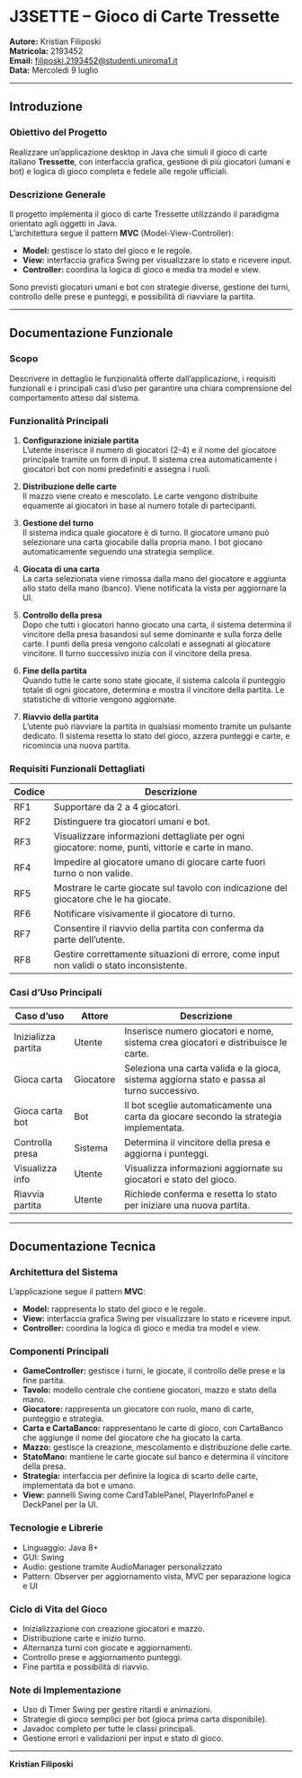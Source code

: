 
# J3SETTE – Gioco di Carte Tressette

**Autore:** Kristian Filiposki  
**Matricola:** 2193452  
**Email:** filiposki.2193452@studenti.uniroma1.it  
**Data:** Mercoledì 9 luglio

---

## Introduzione

### Obiettivo del Progetto
Realizzare un’applicazione desktop in Java che simuli il gioco di carte italiano **Tressette**, con interfaccia grafica, gestione di più giocatori (umani e bot) e logica di gioco completa e fedele alle regole ufficiali.

### Descrizione Generale
Il progetto implementa il gioco di carte Tressette utilizzando il paradigma orientato agli oggetti in Java.  
L’architettura segue il pattern **MVC** (Model-View-Controller):  
- **Model:** gestisce lo stato del gioco e le regole.  
- **View:** interfaccia grafica Swing per visualizzare lo stato e ricevere input.  
- **Controller:** coordina la logica di gioco e media tra model e view.

Sono previsti giocatori umani e bot con strategie diverse, gestione dei turni, controllo delle prese e punteggi, e possibilità di riavviare la partita.

---

## Documentazione Funzionale

### Scopo
Descrivere in dettaglio le funzionalità offerte dall’applicazione, i requisiti funzionali e i principali casi d’uso per garantire una chiara comprensione del comportamento atteso dal sistema.

### Funzionalità Principali

1. **Configurazione iniziale partita**  
   L’utente inserisce il numero di giocatori (2-4) e il nome del giocatore principale tramite un form di input. Il sistema crea automaticamente i giocatori bot con nomi predefiniti e assegna i ruoli.

2. **Distribuzione delle carte**  
   Il mazzo viene creato e mescolato. Le carte vengono distribuite equamente ai giocatori in base al numero totale di partecipanti.

3. **Gestione del turno**  
   Il sistema indica quale giocatore è di turno. Il giocatore umano può selezionare una carta giocabile dalla propria mano. I bot giocano automaticamente seguendo una strategia semplice.

4. **Giocata di una carta**  
   La carta selezionata viene rimossa dalla mano del giocatore e aggiunta allo stato della mano (banco). Viene notificata la vista per aggiornare la UI.

5. **Controllo della presa**  
   Dopo che tutti i giocatori hanno giocato una carta, il sistema determina il vincitore della presa basandosi sul seme dominante e sulla forza delle carte. I punti della presa vengono calcolati e assegnati al giocatore vincitore. Il turno successivo inizia con il vincitore della presa.

6. **Fine della partita**  
   Quando tutte le carte sono state giocate, il sistema calcola il punteggio totale di ogni giocatore, determina e mostra il vincitore della partita. Le statistiche di vittorie vengono aggiornate.

7. **Riavvio della partita**  
   L’utente può riavviare la partita in qualsiasi momento tramite un pulsante dedicato. Il sistema resetta lo stato del gioco, azzera punteggi e carte, e ricomincia una nuova partita.

### Requisiti Funzionali Dettagliati

| Codice | Descrizione                                                                                  |
|--------|----------------------------------------------------------------------------------------------|
| RF1    | Supportare da 2 a 4 giocatori.                                                               |
| RF2    | Distinguere tra giocatori umani e bot.                                                      |
| RF3    | Visualizzare informazioni dettagliate per ogni giocatore: nome, punti, vittorie e carte in mano. |
| RF4    | Impedire al giocatore umano di giocare carte fuori turno o non valide.                       |
| RF5    | Mostrare le carte giocate sul tavolo con indicazione del giocatore che le ha giocate.       |
| RF6    | Notificare visivamente il giocatore di turno.                                               |
| RF7    | Consentire il riavvio della partita con conferma da parte dell’utente.                       |
| RF8    | Gestire correttamente situazioni di errore, come input non validi o stato inconsistente.     |

### Casi d’Uso Principali

| Caso d’uso        | Attore   | Descrizione                                                                                  |
|-------------------|----------|----------------------------------------------------------------------------------------------|
| Inizializza partita | Utente   | Inserisce numero giocatori e nome, sistema crea giocatori e distribuisce le carte.           |
| Gioca carta        | Giocatore| Seleziona una carta valida e la gioca, sistema aggiorna stato e passa al turno successivo.  |
| Gioca carta bot    | Bot      | Il bot sceglie automaticamente una carta da giocare secondo la strategia implementata.       |
| Controlla presa    | Sistema  | Determina il vincitore della presa e aggiorna i punteggi.                                   |
| Visualizza info    | Utente   | Visualizza informazioni aggiornate su giocatori e stato del gioco.                           |
| Riavvia partita    | Utente   | Richiede conferma e resetta lo stato per iniziare una nuova partita.                         |

---

## Documentazione Tecnica

### Architettura del Sistema
L’applicazione segue il pattern **MVC**:

- **Model:** rappresenta lo stato del gioco e le regole.
- **View:** interfaccia grafica Swing per visualizzare lo stato e ricevere input.
- **Controller:** coordina la logica di gioco e media tra model e view.

### Componenti Principali

- **GameController:** gestisce i turni, le giocate, il controllo delle prese e la fine partita.  
- **Tavolo:** modello centrale che contiene giocatori, mazzo e stato della mano.  
- **Giocatore:** rappresenta un giocatore con ruolo, mano di carte, punteggio e strategia.  
- **Carta e CartaBanco:** rappresentano le carte di gioco, con CartaBanco che aggiunge il nome del giocatore che ha giocato la carta.  
- **Mazzo:** gestisce la creazione, mescolamento e distribuzione delle carte.  
- **StatoMano:** mantiene le carte giocate sul banco e determina il vincitore della presa.  
- **Strategia:** interfaccia per definire la logica di scarto delle carte, implementata da bot e umano.  
- **View:** pannelli Swing come CardTablePanel, PlayerInfoPanel e DeckPanel per la UI.

### Tecnologie e Librerie

- Linguaggio: Java 8+  
- GUI: Swing  
- Audio: gestione tramite AudioManager personalizzato  
- Pattern: Observer per aggiornamento vista, MVC per separazione logica e UI  

### Ciclo di Vita del Gioco

- Inizializzazione con creazione giocatori e mazzo.  
- Distribuzione carte e inizio turno.  
- Alternanza turni con giocate e aggiornamenti.  
- Controllo prese e aggiornamento punteggi.  
- Fine partita e possibilità di riavvio.

### Note di Implementazione

- Uso di Timer Swing per gestire ritardi e animazioni.  
- Strategie di gioco semplici per bot (gioca prima carta disponibile).  
- Javadoc completo per tutte le classi principali.  
- Gestione errori e validazioni per input e stato di gioco.

---

**Kristian Filiposki**  
